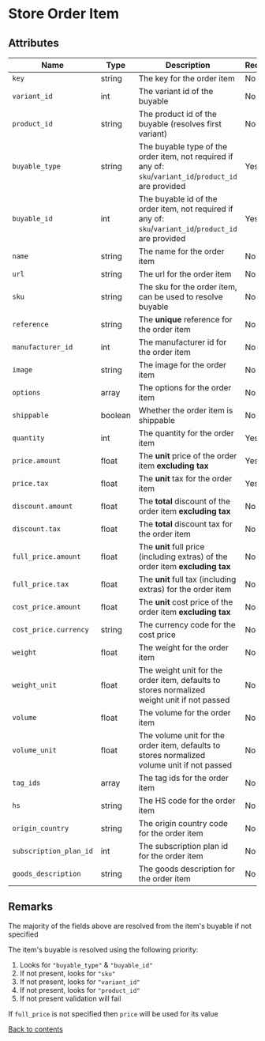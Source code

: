 # Store Order Item

## Attributes

| Name                   | Type    | Description                                                                                                  | Required? |
|------------------------|---------|--------------------------------------------------------------------------------------------------------------|-----------|
| `key`                  | string  | The key for the order item                                                                                   | No        |
| `variant_id`           | int     | The variant id of the buyable                                                                                | No        |
| `product_id`           | string  | The product id of the buyable (resolves first variant)                                                       | No        |
| `buyable_type`         | string  | The buyable type of the order item, not required if any of:<br/>`sku`/`variant_id`/`product_id` are provided | Yes (?)   |
| `buyable_id`           | int     | The buyable id of the order item, not required if any of:<br/>`sku`/`variant_id`/`product_id` are provided   | Yes (?)   |
| `name`                 | string  | The name for the order item                                                                                  | No        |
| `url`                  | string  | The url for the order item                                                                                   | No        |
| `sku`                  | string  | The sku for the order item, can be used to resolve buyable                                                   | No        |
| `reference`            | string  | The **unique** reference for the order item                                                                  | No        |
| `manufacturer_id`      | int     | The manufacturer id for the order item                                                                       | No        |
| `image`                | string  | The image for the order item                                                                                 | No        |
| `options`              | array   | The options for the order item                                                                               | No        |
| `shippable`            | boolean | Whether the order item is shippable                                                                          | No        |
| `quantity`             | int     | The quantity for the order item                                                                              | Yes       |
| `price.amount`         | float   | The **unit** price of the order item **excluding tax**                                                       | Yes       |
| `price.tax`            | float   | The **unit** tax for the order item                                                                          | Yes       |
| `discount.amount`      | float   | The **total** discount of the order item **excluding tax**                                                   | No        |
| `discount.tax`         | float   | The **total** discount tax for the order item                                                                | No        |
| `full_price.amount`    | float   | The **unit** full price (including extras) of the order item **excluding tax**                               | No        |
| `full_price.tax`       | float   | The **unit** full tax (including extras) for the order item                                                  | No        |
| `cost_price.amount`    | float   | The **unit** cost price of the order item **excluding tax**                                                  | No        |
| `cost_price.currency`  | string  | The currency code for the cost price                                                                         | No        |
| `weight`               | float   | The weight for the order item                                                                                | No        |
| `weight_unit`          | float   | The weight unit for the order item, defaults to stores normalized <br/> weight unit if not passed            | No        |
| `volume`               | float   | The volume for the order item                                                                                | No        |
| `volume_unit`          | float   | The volume unit for the order item, defaults to stores normalized <br/>volume unit if not passed             | No        |
| `tag_ids`              | array   | The tag ids for the order item                                                                               | No        |
| `hs`                   | string  | The HS code for the order item                                                                               | No        |
| `origin_country`       | string  | The origin country code for the order item                                                                   | No        |
| `subscription_plan_id` | int     | The subscription plan id for the order item                                                                  | No        |
| `goods_description`    | string  | The goods description for the order item                                                                     | No        |

## Remarks

The majority of the fields above are resolved from the item's buyable if not specified

The item's buyable is resolved using the following priority:
1. Looks for `"buyable_type"` & `"buyable_id"`
2. If not present, looks for `"sku"`
3. If not present, looks for `"variant_id"`
4. If not present, looks for `"product_id"`
5. If not present validation will fail

If `full_price` is not specified then `price` will be used for its value

[Back to contents](README.md#table-of-contents)
